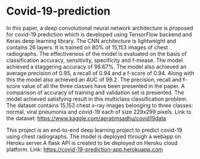 # Covid-19-prediction

In this paper, a deep convolutional neural network architecture is proposed for covid-19 prediction which is developed using TensorFlow backend and Keras deep learning library. The CNN architecture is lightweight and contains 26 layers. It is trained on 80% of 15,153 images of chest radiographs. 
The effectiveness of the model is evaluated on the basis of classification accuracy, sensitivity, specificity and f-mease. The model achieved a staggering accuracy of 98.67%. The model also achieved an average precision of 0.95, a recall of 0.94 and a f-score of 0.94. Along with this the model also achieved an AUC of 99.2. The precision, recall and f-score value of all the three classes have been presented in the paper. A comparison of accuracy of training and validation set is presented. The model achieved satisfying result in this multiclass classification problem. 
The dataset contains 15,153 chest x-ray images belonging to three classes: normal, viral pneumonia and covid-19 each of size 229x299 pixels.
Link to the dataset: https://www.kaggle.com/apratimsadhu/covid19data

This project is an end-to-end deep learning project to predict covid-19 using chest radiographs. The model is deployed through a webapp on Heroku server.A flask API is created to be deployed on Heroku cloud platform.
Link: https://covid-19-prediction-app.herokuapp.com
